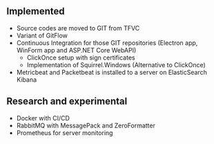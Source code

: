 ## Implemented
- Source codes are moved to GIT from TFVC
- Variant of GitFlow
- Continuous Integration for those GIT repositories (Electron app, WinForm app and ASP.NET Core WebAPI)
  - ClickOnce setup with sign certificates
  - Implementation of Squirrel.Windows (Alternative to ClickOnce)
- Metricbeat and Packetbeat is installed to a server on ElasticSearch Kibana

## Research and experimental
- Docker with CI/CD
- RabbitMQ with MessagePack and ZeroFormatter
- Prometheus for server monitoring
